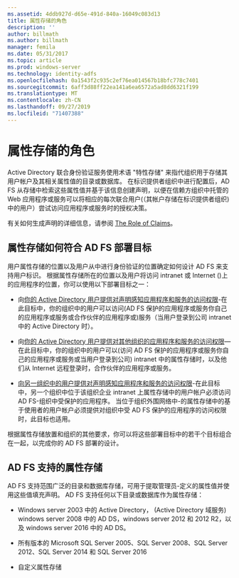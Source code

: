 ```yaml
---
ms.assetid: 4ddb927d-d65e-491d-840a-16049c083d13
title: 属性存储的角色
description: ''
author: billmath
ms.author: billmath
manager: femila
ms.date: 05/31/2017
ms.topic: article
ms.prod: windows-server
ms.technology: identity-adfs
ms.openlocfilehash: 0a1543f2c935c2ef76ea014567b18bfc778c7401
ms.sourcegitcommit: 6aff3d88ff22ea141a6ea6572a5ad8dd6321f199
ms.translationtype: MT
ms.contentlocale: zh-CN
ms.lasthandoff: 09/27/2019
ms.locfileid: "71407388"
---
```

# <a name="the-role-of-attribute-stores"></a>属性存储的角色
Active Directory 联合身份验证服务使用术语 "特性存储" 来指代组织用于存储其用户帐户及其相关属性值的目录或数据库。 在标识提供者组织中进行配置后，AD FS 从存储中检索这些属性值并基于该信息创建声明，以便在信赖方组织中托管的 Web 应用程序或服务可以将相应的每次联合用户\(（其帐户存储在标识提供者组织\)中的用户）尝试访问应用程序或服务时的授权决策。  
  
有关如何生成声明的详细信息，请参阅 [The Role of Claims](The-Role-of-Claims.md)。  
  
## <a name="how-attribute-stores-fit-in-with-your-ad-fs-deployment-goals"></a>属性存储如何符合 AD FS 部署目标  
用户属性存储的位置以及用户从中进行身份验证的位置确定如何设计 AD FS 来支持用户标识。 根据属性存储所在的位置以及用户将访问 intranet 或 Internet \(\)上的应用程序的位置，你可以使用以下部署目标之一：  
  
-   向[你的 Active Directory 用户提供对声明感知应用程序和服务的访问权限](https://technet.microsoft.com/library/dd807071.aspx)-在此目标中，你的组织中的用户可以访问\(AD FS 保护的应用程序或服务你自己的应用程序或服务或合作伙伴的应用程序或\)服务（当用户登录到公司 intranet 中的 Active Directory 时）。  
  
-   向[你的 Active Directory 用户提供对其他组织的应用程序和服务的访问权限](https://technet.microsoft.com/library/dd807123.aspx)—在此目标中，你的组织中的用户可以\(访问 AD FS 保护的应用程序或服务你自己的应用程序或服务或当用户登录到公司\) intranet 中的属性存储时，以及他们从 Internet 远程登录时，合作伙伴的应用程序或服务。  
  
-   [向另一组织中的用户提供对声明感知应用程序和服务的访问权限](https://technet.microsoft.com/library/dd807099.aspx)-在此目标中，另一个组织中位于该组织企业 intranet 上属性存储中的用户帐户必须访问 AD FS-组织中受保护的应用程序。 当位于组织外围网络中\-的属性存储中的基于使用者的用户帐户必须提供对组织中受 AD FS 保护的应用程序的访问权限时，此目标也适用。  
  
根据属性存储放置和组织的其他要求，你可以将这些部署目标中的若干个目标组合在一起，以完成你的 AD FS 部署的设计。  
  
## <a name="attribute-stores-that-are-supported-by-ad-fs"></a>AD FS 支持的属性存储  
AD FS 支持范围广泛的目录和数据库存储，可用于提取管理员\-定义的属性值并使用这些值填充声明。 AD FS 支持任何以下目录或数据库作为属性存储：  
  
-   Windows server 2003 中的 Active Directory， \(Active Directory 域服务\) windows server 2008 中的 AD DS，windows server 2012 和 2012 R2，以及 windows server 2016 中的 AD DS。 
  
-   所有版本的 Microsoft SQL Server 2005、SQL Server 2008、SQL Server 2012、SQL Server 2014 和 SQL Server 2016  
  
-   自定义属性存储  
  

